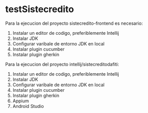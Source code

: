 # testSistecredito
Para la ejecucion del proyecto sistecredito-frontend  es necesario: 
1. Instalar un editor de codigo, preferiblemente Intellij
2. Instalar JDK
3. Configurar varibale de entorno JDK en local
4. Instalar plugin cucumber
5. Instalar plugin gherkin 

Para la ejecucion del proyecto  intellij/sistecreditodafiti:
1. Instalar un editor de codigo, preferiblemente Intellij
2. Instalar JDK
3. Configurar varibale de entorno JDK en local
4. Instalar plugin cucumber
5. Instalar plugin gherkin 
6. Appium
7. Android Studio
